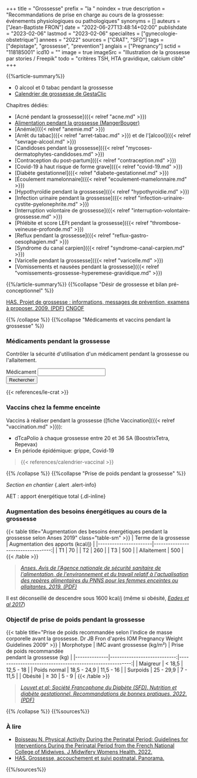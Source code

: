 +++
title = "Grossesse"
prefix = "la "
noindex = true
description = "Recommandations de prise en charge au cours de la grossesse: événements physiologiques ou pathologiques"
synonyms = []
auteurs = ["Jean-Baptiste FRON"]
date = "2022-06-27T13:48:14+02:00"
publishdate = "2023-02-06"
lastmod = "2023-02-06"
specialites = ["gynecologie-obstetrique"]
annees = "2022"
sources = ["CRAT", "SFD"]
tags = ["depistage", "grossesse", "prevention"]
anglais = ["Pregnancy"]
sctid = "118185001"
icd10 = ""
image = true
imageSrc = "Illustration de la grossesse par stories / Freepik"
todo = "critères TSH, HTA gravidique, calcium cible"
+++

{{%article-summary%}}

- 0 alcool et 0 tabac pendant la grossesse
- [Calendrier de grossesse de GestaClic](http://gestaclic.fr/calculette.html)

Chapitres dédiés:

- [Acné pendant la grossesse]({{< relref "acne.md" >}})
- [Alimentation pendant la grossesse (MangerBouger)](https://www.mangerbouger.fr/manger-mieux/a-tout-age-et-a-chaque-etape-de-la-vie/les-recommandations-et-conseils-avant-pendant-et-apres-la-grossesse/manger-equilibre-avant-pendant-et-apres-la-grossesse)
- [Anémie]({{< relref "anemie.md" >}})
- [Arrêt du tabac]({{< relref "arret-tabac.md" >}}) et de l'[alcool]({{< relref "sevrage-alcool.md" >}})
- [Candidoses pendant la grossesse]({{< relref "mycoses-dermatophytes-candidoses.md" >}})
- [Contraception du post-partum]({{< relref "contraception.md" >}})
- [Covid-19 à haut risque de forme grave]({{< relref "covid-19.md" >}})
- [Diabète gestationnel]({{< relref "diabete-gestationnel.md" >}})
- [Écoulement mamelonnaire]({{< relref "ecoulement-mamelonnaire.md" >}})
- [Hypothyroïdie pendant la grossesse]({{< relref "hypothyroidie.md" >}})
- [Infection urinaire pendant la grossesse]({{< relref "infection-urinaire-cystite-pyelonephrite.md" >}})
- [Interruption volontaire de grossesse]({{< relref "interruption-volontaire-grossesse.md" >}})
- [Phlébite et score LEFt pendant la grossesse]({{< relref "thrombose-veineuse-profonde.md" >}})
- [Reflux pendant la grossesse]({{< relref "reflux-gastro-oesophagien.md" >}})
- [Syndrome du canal carpien]({{< relref "syndrome-canal-carpien.md" >}})
- [Varicelle pendant la grossesse]({{< relref "varicelle.md" >}})
- [Vomissements et nausées pendant la grossesse]({{< relref "vomissements-grossesse-hyperemese-gravidique.md" >}})

{{%/article-summary%}}
{{%collapse "Désir de grossesse et bilan pré-conceptionnel" %}}

[HAS. Projet de grossesse : informations, messages de prévention, examens à proposer. 2009. (PDF)](https://www.has-sante.fr/upload/docs/application/pdf/2010-01/projet_de_grossesse_informations_messages_de_prevention_examens_a_proposer_-_fiche_de_synthese.pdf)
[CNGOF](http://www.cngof.fr/grossesse/197-la-consultation-preconceptionnelle-2)

{{% /collapse %}}
{{%collapse "Médicaments et vaccins pendant la grossesse" %}}

### Médicaments pendant la grossesse

Contrôler la sécurité d'utilisation d'un médicament pendant la grossesse ou l'allaitement.

<form class="d-flex align-items-center my-4">
  <div class="floating-label textfield-box form-ripple flex-grow-1">
    <label for="grossesse-crat">Médicament</label>
    <input class="form-control" id="grossesse-crat" type="search">
  </div>
  <button class="btn btn-primary ml-3" onClick="window.open(`http://lecrat.fr/articleSearchSaisie.php?recherche=${document.getElementById('grossesse-crat').value}`); return false;">Rechercher</button>
</form>

{{< references/le-crat >}}

### Vaccins chez la femme enceinte

Vaccins à réaliser pendant la grossesse ([fiche Vaccination]({{< relref "vaccination.md" >}})):

- dTcaPolio à chaque grossesse entre 20 et 36 SA (BoostrixTetra, Repevax)
- En période épidémique: grippe, Covid-19

> {{< references/calendrier-vaccinal >}}

{{% /collapse %}}
{{%collapse "Prise de poids pendant la grossesse" %}}

*Section en chantier*
{.alert .alert-info}

AET
: apport énergétique total
{.dl-inline}

### Augmentation des besoins énergétiques au cours de la grossesse

{{< table title="Augmentation des besoins énergétiques pendant la grossesse selon Anses 2019" class="table-sm" >}}
| Terme de la grossesse | Augmentation des apports (kcal/j) |
|-----------------------|----------------------------------:|
| T1                    |                                70 |
| T2                    |                               260 |
| T3                    |                               500 |
| Allaitement           |                               500 |
{{< /table >}}

> *[Anses. Avis de l'Agence nationale de sécurité sanitaire de l'alimentation, de l'environnement et du travail relatif à l'actualisation des repères alimentaires du PNNS pour les femmes enceintes ou allaitantes. 2019. (PDF)](https://www.anses.fr/fr/system/files/NUT2017SA0141.pdf)*

Il est déconseillé de descendre sous 1600 kcal/j (même si obésité, *[Eades et al 2017](https://pubmed.ncbi.nlm.nih.gov/28531829/)*)

### Objectif de prise de poids pendant la grossesse

{{< table title="Prise de poids recommandée selon l'indice de masse corporelle avant la grossesse. Dr JB Fron d'après IOM Pregnancy Weight Guidelines 2009" >}}
| Morphotype   | IMC avant grossesse (kg/m²) | Prise de poids recommandée <br>pendant la grossesse (kg) |
|--------------|----------------------------:|---------------------------------------------------------:|
| Maigreur     |                      < 18,5 |                                                12,5 - 18 |
| Poids normal |                 18,5 - 24,9 |                                                11,5 - 16 |
| Surpoids     |                   25 - 29,9 |                                                 7 - 11,5 |
| Obésité      |                        ≥ 30 |                                                    5 - 9 |
{{< /table >}}

> *[Louvet et al; Société Francophone du Diabète (SFD). Nutrition et diabète gestationnel. Recommandations de bonnes pratiques. 2022. (PDF)](https://www.sfdiabete.org/sites/www.sfdiabete.org/files/files/ressources/reco_nutrition_diabete_gestationnel_2022.pdf)*

{{% /collapse %}}
{{%sources%}}

### À lire

- [Boisseau N. Physical Activity During the Perinatal Period: Guidelines for Interventions During the Perinatal Period from the French National College of Midwives. J Midwifery Womens Health. 2022.](https://onlinelibrary.wiley.com/doi/10.1111/jmwh.13425)
- [HAS. Grossesse, accouchement et suivi postnatal. Panorama.](https://www.has-sante.fr/jcms/p_3286443/fr/grossesse-accouchement-et-suivi-postnatal)

{{%/sources%}}
